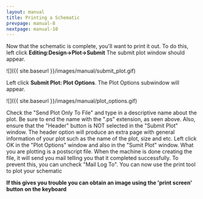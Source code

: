```yaml
---
layout: manual
title: Printing a Schematic
prevpage: manual-8
nextpage: manual-10
---
```


Now that the schematic is complete, you'll want to print it out. To do this, left click **Editing:Design->Plot->Submit** The submit plot window should appear.

![]({{ site.baseurl }}/images/manual/submit_plot.gif)

Left click **Submit Plot: Plot Options**. The Plot Options subwindow will appear.

![]({{ site.baseurl }}/images/manual/plot_options.gif)

Check the "Send Plot Only To File" and type in a descriptive name about the plot. Be sure to end the name with the ".ps" extension, as seen above. Also, ensure that the "Header" button is NOT selected in the "Submit Plot" window. The header option will produce an extra page with general information of your plot such as the name of the plot, size and etc. Left click OK in the "Plot Options" window and also in the "Sumit Plot" window. What you are plotting is a postscript file. When the machine is done creating the file, it will send you mail telling you that it completed successfully. To prevent this, you can uncheck "Mail Log To". You can now use the print tool to plot your schematic

**If this gives you trouble you can obtain an image using the \'print screen\' button on the keyboard**
